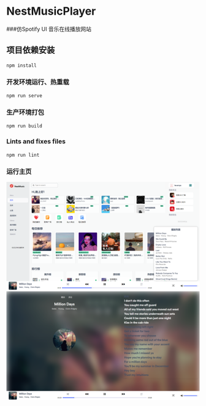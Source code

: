 # NestMusicPlayer
###仿Spotify UI 音乐在线播放网站 

## 项目依赖安装
```
npm install
```

### 开发环境运行、热重载
```
npm run serve
```

### 生产环境打包
```
npm run build
```

### Lints and fixes files
```
npm run lint
```

### 运行主页
![img.png](img.png)
![img_1.png](img_1.png)

